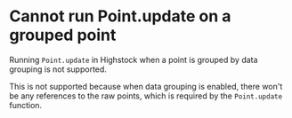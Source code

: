 # Cannot run Point.update on a grouped point

Running `Point.update` in Highstock when a point is grouped by data
grouping is not supported.

This is not supported because when data grouping is enabled, there won't be any
references to the raw points, which is required by the `Point.update` function.
